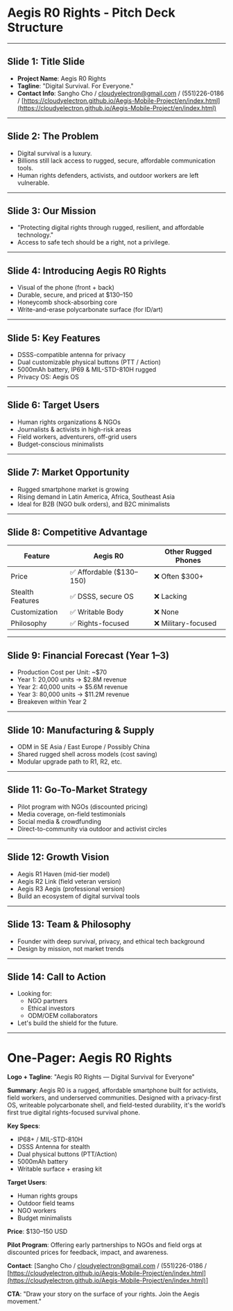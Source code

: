 # Aegis R0 Rights - Pitch Deck Structure

---

## Slide 1: Title Slide

- **Project Name**: Aegis R0 Rights
- **Tagline**: "Digital Survival. For Everyone."
- **Contact Info**: Sangho Cho / [cloudyelectron@gmail.com](mailto\:cloudyelectron@gmail.com) / (551)226-0186 / [https://cloudyelectron.github.io/Aegis-Mobile-Project/en/index.html](https://cloudyelectron.github.io/Aegis-Mobile-Project/en/index.html)

---

## Slide 2: The Problem

- Digital survival is a luxury.
- Billions still lack access to rugged, secure, affordable communication tools.
- Human rights defenders, activists, and outdoor workers are left vulnerable.

---

## Slide 3: Our Mission

- "Protecting digital rights through rugged, resilient, and affordable technology."
- Access to safe tech should be a right, not a privilege.

---

## Slide 4: Introducing Aegis R0 Rights

- Visual of the phone (front + back)
- Durable, secure, and priced at \$130–150
- Honeycomb shock-absorbing core
- Write-and-erase polycarbonate surface (for ID/art)

---

## Slide 5: Key Features

- DSSS-compatible antenna for privacy
- Dual customizable physical buttons (PTT / Action)
- 5000mAh battery, IP69 & MIL-STD-810H rugged
- Privacy OS: Aegis OS

---

## Slide 6: Target Users

- Human rights organizations & NGOs
- Journalists & activists in high-risk areas
- Field workers, adventurers, off-grid users
- Budget-conscious minimalists

---

## Slide 7: Market Opportunity

- Rugged smartphone market is growing
- Rising demand in Latin America, Africa, Southeast Asia
- Ideal for B2B (NGO bulk orders), and B2C minimalists

---

## Slide 8: Competitive Advantage

| Feature          | Aegis R0                 | Other Rugged Phones |
| ---------------- | ------------------------ | ------------------- |
| Price            | ✅ Affordable (\$130–150) | ❌ Often \$300+      |
| Stealth Features | ✅ DSSS, secure OS        | ❌ Lacking           |
| Customization    | ✅ Writable Body          | ❌ None              |
| Philosophy       | ✅ Rights-focused         | ❌ Military-focused  |

---

## Slide 9: Financial Forecast (Year 1–3)

- Production Cost per Unit: \~\$70
- Year 1: 20,000 units → \$2.8M revenue
- Year 2: 40,000 units → \$5.6M revenue
- Year 3: 80,000 units → \$11.2M revenue
- Breakeven within Year 2

---

## Slide 10: Manufacturing & Supply

- ODM in SE Asia / East Europe / Possibly China
- Shared rugged shell across models (cost saving)
- Modular upgrade path to R1, R2, etc.

---

## Slide 11: Go-To-Market Strategy

- Pilot program with NGOs (discounted pricing)
- Media coverage, on-field testimonials
- Social media & crowdfunding
- Direct-to-community via outdoor and activist circles

---

## Slide 12: Growth Vision

- Aegis R1 Haven (mid-tier model)
- Aegis R2 Link (field veteran version)
- Aegis R3 Aegis (professional version)
- Build an ecosystem of digital survival tools

---

## Slide 13: Team & Philosophy

- Founder with deep survival, privacy, and ethical tech background
- Design by mission, not market trends

---

## Slide 14: Call to Action

- Looking for:
  - NGO partners
  - Ethical investors
  - ODM/OEM collaborators
- Let's build the shield for the future.

---

# One-Pager: Aegis R0 Rights

**Logo + Tagline**: "Aegis R0 Rights — Digital Survival for Everyone"

**Summary**:
Aegis R0 is a rugged, affordable smartphone built for activists, field workers, and underserved communities. Designed with a privacy-first OS, writeable polycarbonate shell, and field-tested durability, it's the world’s first true digital rights-focused survival phone.

**Key Specs**:

- IP68+ / MIL-STD-810H
- DSSS Antenna for stealth
- Dual physical buttons (PTT/Action)
- 5000mAh battery
- Writable surface + erasing kit

**Target Users**:

- Human rights groups
- Outdoor field teams
- NGO workers
- Budget minimalists

**Price**: \$130–150 USD

**Pilot Program**:
Offering early partnerships to NGOs and field orgs at discounted prices for feedback, impact, and awareness.

**Contact**: [Sangho Cho / [cloudyelectron@gmail.com](mailto\:cloudyelectron@gmail.com) / (551)226-0186 / [https://cloudyelectron.github.io/Aegis-Mobile-Project/en/index.html](https://cloudyelectron.github.io/Aegis-Mobile-Project/en/index.html)]

**CTA**:
"Draw your story on the surface of your rights. Join the Aegis movement."

